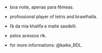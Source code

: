 - boa noite, apenas para fêmeas.

- profossional player of tetris and brawlhalla.
- fã da mia khalifa e maite sasdelli.
- pelos acessos rlk.
- for more informations: @kaike_RDL.

<!---
KaikinTrainBullet/KaikinTrainBullet is a ✨ special ✨ repository because its `README.md` (this file) appears on your GitHub profile.
You can click the Preview link to take a look at your changes.
--->

